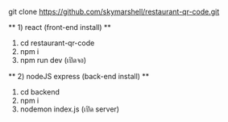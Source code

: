 git clone https://github.com/skymarshell/restaurant-qr-code.git

** 1) react (front-end install) **

1. cd restaurant-qr-code
2. npm i
3. npm run dev (เปิดจอ)

** 2) nodeJS express (back-end install) **

1. cd backend
2. npm i
3. nodemon index.js (เปิด server)
